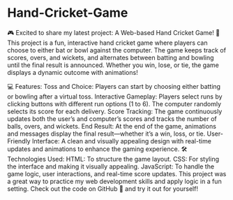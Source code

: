 # Hand-Cricket-Game
🎮 Excited to share my latest project: A Web-based Hand Cricket Game! 🏏
This project is a fun, interactive hand cricket game where players can choose to either bat or bowl against the computer. The game keeps track of scores, overs, and wickets, and alternates between batting and bowling until the final result is announced. Whether you win, lose, or tie, the game displays a dynamic outcome with animations!

💻 Features:
Toss and Choice: Players can start by choosing either batting or bowling after a virtual toss.
Interactive Gameplay:
Players select runs by clicking buttons with different run options (1 to 6).
The computer randomly selects its score for each delivery.
Score Tracking: The game continuously updates both the user’s and computer’s scores and tracks the number of balls, overs, and wickets.
End Result: At the end of the game, animations and messages display the final result—whether it’s a win, loss, or tie.
User-Friendly Interface: A clean and visually appealing design with real-time updates and animations to enhance the gaming experience.
🛠 Technologies Used:
HTML: To structure the game layout.
CSS: For styling the interface and making it visually appealing.
JavaScript: To handle the game logic, user interactions, and real-time score updates.
This project was a great way to practice my web development skills and apply logic in a fun setting. Check out the code on GitHub 🔗 and try it out for yourself!
